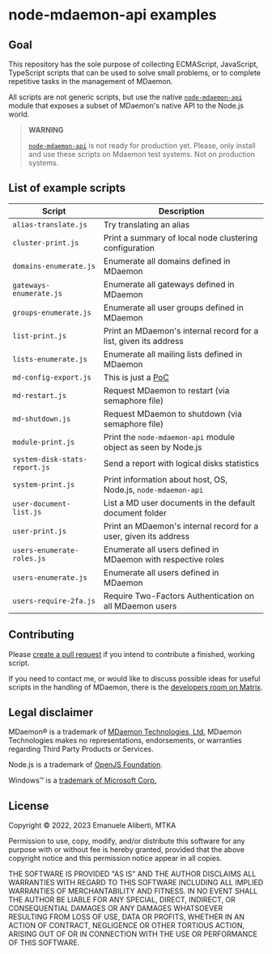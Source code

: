 # node-mdaemon-api examples

## Goal

This repository has the sole purpose of collecting ECMAScript,
JavaScript, TypeScript scripts that can be used to solve small problems,
or to complete repetitive tasks in the management of MDaemon.

All scripts are not generic scripts, but use the native
[`node-mdaemon-api`](https://www.npmjs.com/package/node-mdaemon-api)
module that exposes a subset of MDaemon's native API to the Node.js
world.

> **WARNING**
>
> [`node-mdaemon-api`](https://www.npmjs.com/package/node-mdaemon-api)
> is not ready for production yet. Please, only install and use these
> scripts on Mdaemon test systems. Not on production systems.

## List of example scripts

| Script                        | Description                                                          |
|-------------------------------|----------------------------------------------------------------------|
| `alias-translate.js`          | Try translating an alias                                             |
| `cluster-print.js`            | Print a summary of local node clustering configuration               |
| `domains-enumerate.js`        | Enumerate all domains defined in MDaemon                             |
| `gateways-enumerate.js`       | Enumerate all gateways defined in MDaemon                            |
| `groups-enumerate.js`         | Enumerate all user groups defined in MDaemon                         |
| `list-print.js`               | Print an MDaemon's internal record for a list, given its address     |
| `lists-enumerate.js`          | Enumerate all mailing lists defined in MDaemon                       |
| `md-config-export.js`         | This is just a [PoC](https://en.wikipedia.org/wiki/Proof_of_concept) |
| `md-restart.js`               | Request MDaemon to restart (via semaphore file)                      |
| `md-shutdown.js`              | Request MDaemon to shutdown (via semaphore file)                     |
| `module-print.js`             | Print the `node-mdaemon-api` module object as seen by Node.js        |
| `system-disk-stats-report.js` | Send a report with logical disks statistics                          |
| `system-print.js`             | Print information about host, OS, Node.js, `node-mdaemon-api`        |
| `user-document-list.js`       | List a MD user documents in the default document folder              |
| `user-print.js`               | Print an MDaemon's internal record for a user, given its address     |
| `users-enumerate-roles.js`    | Enumerate all users defined in MDaemon with respective roles         |
| `users-enumerate.js`          | Enumerate all users defined in MDaemon                               |
| `users-require-2fa.js`        | Require Two-Factors Authentication on all MDaemon users              |

## Contributing

Please
[create a pull request](https://docs.github.com/en/pull-requests/collaborating-with-pull-requests/proposing-changes-to-your-work-with-pull-requests/creating-a-pull-request)
if you intend to contribute a finished, working script.

If you need to contact me, or would like to discuss possible ideas for
useful scripts in the handling of MDaemon, there is the
[developers room on Matrix](https://matrix.to/#/#mdaemon-dev:matrix.org).

## Legal disclaimer

MDaemon® is a trademark of [MDaemon Technologies, Ltd.](https://mdaemon.com/pages/about-us)
MDaemon Technologies makes no representations, endorsements, or
warranties regarding Third Party Products or Services.

Node.js is a trademark of [OpenJS Foundation](https://openjsf.org/).

Windows&trade; is a [trademark of Microsoft Corp.](https://www.microsoft.com/en-us/legal/intellectualproperty/trademarks)

## License

Copyright &copy; 2022, 2023 Emanuele Aliberti, MTKA

Permission to use, copy, modify, and/or distribute this software for any
purpose with or without fee is hereby granted, provided that the above
copyright notice and this permission notice appear in all copies.

THE SOFTWARE IS PROVIDED "AS IS" AND THE AUTHOR DISCLAIMS ALL WARRANTIES
WITH REGARD TO THIS SOFTWARE INCLUDING ALL IMPLIED WARRANTIES OF
MERCHANTABILITY AND FITNESS. IN NO EVENT SHALL THE AUTHOR BE LIABLE FOR
ANY SPECIAL, DIRECT, INDIRECT, OR CONSEQUENTIAL DAMAGES OR ANY DAMAGES
WHATSOEVER RESULTING FROM LOSS OF USE, DATA OR PROFITS, WHETHER IN AN
ACTION OF CONTRACT, NEGLIGENCE OR OTHER TORTIOUS ACTION, ARISING OUT OF
OR IN CONNECTION WITH THE USE OR PERFORMANCE OF THIS SOFTWARE.
